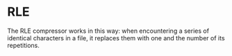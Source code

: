 # RLE
The RLE compressor works in this way: when encountering a series of identical characters in a file, it replaces them with one and the number of its repetitions.
